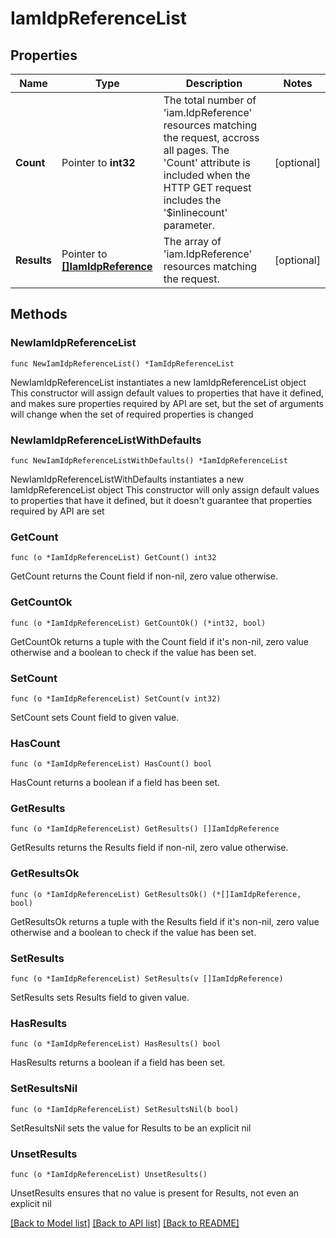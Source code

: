 # IamIdpReferenceList

## Properties

Name | Type | Description | Notes
------------ | ------------- | ------------- | -------------
**Count** | Pointer to **int32** | The total number of &#39;iam.IdpReference&#39; resources matching the request, accross all pages. The &#39;Count&#39; attribute is included when the HTTP GET request includes the &#39;$inlinecount&#39; parameter. | [optional] 
**Results** | Pointer to [**[]IamIdpReference**](iam.IdpReference.md) | The array of &#39;iam.IdpReference&#39; resources matching the request. | [optional] 

## Methods

### NewIamIdpReferenceList

`func NewIamIdpReferenceList() *IamIdpReferenceList`

NewIamIdpReferenceList instantiates a new IamIdpReferenceList object
This constructor will assign default values to properties that have it defined,
and makes sure properties required by API are set, but the set of arguments
will change when the set of required properties is changed

### NewIamIdpReferenceListWithDefaults

`func NewIamIdpReferenceListWithDefaults() *IamIdpReferenceList`

NewIamIdpReferenceListWithDefaults instantiates a new IamIdpReferenceList object
This constructor will only assign default values to properties that have it defined,
but it doesn't guarantee that properties required by API are set

### GetCount

`func (o *IamIdpReferenceList) GetCount() int32`

GetCount returns the Count field if non-nil, zero value otherwise.

### GetCountOk

`func (o *IamIdpReferenceList) GetCountOk() (*int32, bool)`

GetCountOk returns a tuple with the Count field if it's non-nil, zero value otherwise
and a boolean to check if the value has been set.

### SetCount

`func (o *IamIdpReferenceList) SetCount(v int32)`

SetCount sets Count field to given value.

### HasCount

`func (o *IamIdpReferenceList) HasCount() bool`

HasCount returns a boolean if a field has been set.

### GetResults

`func (o *IamIdpReferenceList) GetResults() []IamIdpReference`

GetResults returns the Results field if non-nil, zero value otherwise.

### GetResultsOk

`func (o *IamIdpReferenceList) GetResultsOk() (*[]IamIdpReference, bool)`

GetResultsOk returns a tuple with the Results field if it's non-nil, zero value otherwise
and a boolean to check if the value has been set.

### SetResults

`func (o *IamIdpReferenceList) SetResults(v []IamIdpReference)`

SetResults sets Results field to given value.

### HasResults

`func (o *IamIdpReferenceList) HasResults() bool`

HasResults returns a boolean if a field has been set.

### SetResultsNil

`func (o *IamIdpReferenceList) SetResultsNil(b bool)`

 SetResultsNil sets the value for Results to be an explicit nil

### UnsetResults
`func (o *IamIdpReferenceList) UnsetResults()`

UnsetResults ensures that no value is present for Results, not even an explicit nil

[[Back to Model list]](../README.md#documentation-for-models) [[Back to API list]](../README.md#documentation-for-api-endpoints) [[Back to README]](../README.md)


